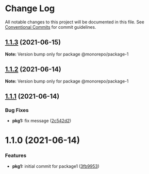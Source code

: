 # Change Log

All notable changes to this project will be documented in this file.
See [Conventional Commits](https://conventionalcommits.org) for commit guidelines.

## [1.1.3](https://github.com/diegomarcelino92/monorepo/compare/@monorepo/package-1@1.1.2...@monorepo/package-1@1.1.3) (2021-06-15)

**Note:** Version bump only for package @monorepo/package-1





## [1.1.2](https://github.com/diegomarcelino92/monorepo/compare/@monorepo/package-1@1.1.1...@monorepo/package-1@1.1.2) (2021-06-14)

**Note:** Version bump only for package @monorepo/package-1





## [1.1.1](https://github.com/diegomarcelino92/monorepo/compare/@monorepo/package-1@1.1.0...@monorepo/package-1@1.1.1) (2021-06-14)


### Bug Fixes

* **pkg1:** fix message ([2c542d2](https://github.com/diegomarcelino92/monorepo/commit/2c542d23493c66915b4cfe4c874ece5b91850d4b))





# 1.1.0 (2021-06-14)


### Features

* **pkg1:** initial commit for package1 ([3fb9953](https://github.com/diegomarcelino92/monorepo/commit/3fb9953f7cecdff89a1f03250fb5fbd8236db08e))
